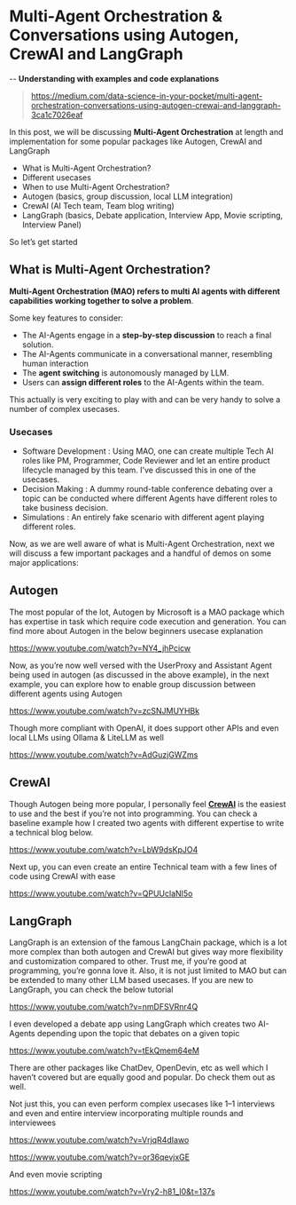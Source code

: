 # Multi-Agent Orchestration & Conversations using Autogen, CrewAI and LangGraph

-- **Understanding with examples and code explanations**

> <https://medium.com/data-science-in-your-pocket/multi-agent-orchestration-conversations-using-autogen-crewai-and-langgraph-3ca1c7026eaf>

In this post, we will be discussing **Multi-Agent Orchestration** at length and implementation for some popular packages like Autogen, CrewAI and LangGraph

- What is Multi-Agent Orchestration?
- Different usecases
- When to use Multi-Agent Orchestration?
- Autogen (basics, group discussion, local LLM integration)
- CrewAI (AI Tech team, Team blog writing)
- LangGraph (basics, Debate application, Interview App, Movie scripting, Interview Panel)

So let’s get started

## What is Multi-Agent Orchestration?

**Multi-Agent Orchestration (MAO) refers to multi AI agents with different capabilities working together to solve a problem**.

Some key features to consider:

- The AI-Agents engage in a **step-by-step discussion** to reach a final solution.
- The AI-Agents communicate in a conversational manner, resembling human interaction
- The **agent switching** is autonomously managed by LLM.
- Users can **assign different roles** to the AI-Agents within the team.

This actually is very exciting to play with and can be very handy to solve a number of complex usecases.

### Usecases

- Software Development : Using MAO, one can create multiple Tech AI roles like PM, Programmer, Code Reviewer and let an entire product lifecycle managed by this team. I’ve discussed this in one of the usecases.
- Decision Making : A dummy round-table conference debating over a topic can be conducted where different Agents have different roles to take business decision.
- Simulations : An entirely fake scenario with different agent playing different roles.

Now, as we are well aware of what is Multi-Agent Orchestration, next we will discuss a few important packages and a handful of demos on some major applications:

## Autogen

The most popular of the lot, Autogen by Microsoft is a MAO package which has expertise in task which require code execution and generation. You can find more about Autogen in the below beginners usecase explanation

<https://www.youtube.com/watch?v=NY4_jhPcicw>

Now, as you’re now well versed with the UserProxy and Assistant Agent being used in autogen (as discussed in the above example), in the next example, you can explore how to enable group discussion between different agents using Autogen

<https://www.youtube.com/watch?v=zcSNJMUYHBk>

Though more compliant with OpenAI, it does support other APIs and even local LLMs using Ollama & LiteLLM as well

<https://www.youtube.com/watch?v=AdGuzjGWZms>

## CrewAI

Though Autogen being more popular, I personally feel **[CrewAI](https://www.crewai.com/)** is the easiest to use and the best if you’re not into programming. You can check a baseline example how I created two agents with different expertise to write a technical blog below.

<https://www.youtube.com/watch?v=LbW9dsKpJO4>

Next up, you can even create an entire Technical team with a few lines of code using CrewAI with ease

<https://www.youtube.com/watch?v=QPUUclaNI5o>

## LangGraph

LangGraph is an extension of the famous LangChain package, which is a lot more complex than both autogen and CrewAI but gives way more flexibility and customization compared to other. Trust me, if you’re good at programming, you’re gonna love it. Also, it is not just limited to MAO but can be extended to many other LLM based usecases. If you are new to LangGraph, you can check the below tutorial

<https://www.youtube.com/watch?v=nmDFSVRnr4Q>

I even developed a debate app using LangGraph which creates two AI-Agents depending upon the topic that debates on a given topic

<https://www.youtube.com/watch?v=tEkQmem64eM>

There are other packages like ChatDev, OpenDevin, etc as well which I haven’t covered but are equally good and popular. Do check them out as well.

Not just this, you can even perform complex usecases like 1–1 interviews and even and entire interview incorporating multiple rounds and interviewees

<https://www.youtube.com/watch?v=VrjqR4dIawo>

<https://www.youtube.com/watch?v=or36qevjxGE>

And even movie scripting

<https://www.youtube.com/watch?v=Vry2-h81_I0&t=137s>
